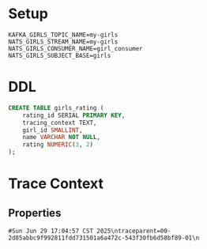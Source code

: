 # Setup

```
KAFKA_GIRLS_TOPIC_NAME=my-girls
NATS_GIRLS_STREAM_NAME=my-girls
NATS_GIRLS_CONSUMER_NAME=girl_consumer
NATS_GIRLS_SUBJECT_BASE=girls
```

# DDL

```sql
CREATE TABLE girls_rating (
    rating_id SERIAL PRIMARY KEY,
    tracing_context TEXT,
    girl_id SMALLINT,
    name VARCHAR NOT NULL,
    rating NUMERIC(3, 2)
);
```

# Trace Context

## Properties

```
#Sun Jun 29 17:04:57 CST 2025\ntraceparent=00-2d85abbc9f992811fdd731501a6a472c-543f30fb6d58bf89-01\n
```
